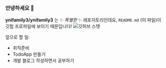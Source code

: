 ### 안녕하세요 👋

**ynifamily3/ynifamily3** 는 ✨ _특별한_ ✨ 레포지토리인데요, `README.md` (이 파일)이 깃헙 프로파일에 보이기 때문입니다!
![깃허브 스탯](https://github-readme-stats.vercel.app/api?username=ynifamily3&show_icons=true)

앞으로 할 일:
- 취직준비
- TodoApp 만들기
- 개발 블로그 작성하면서 공부하기 
